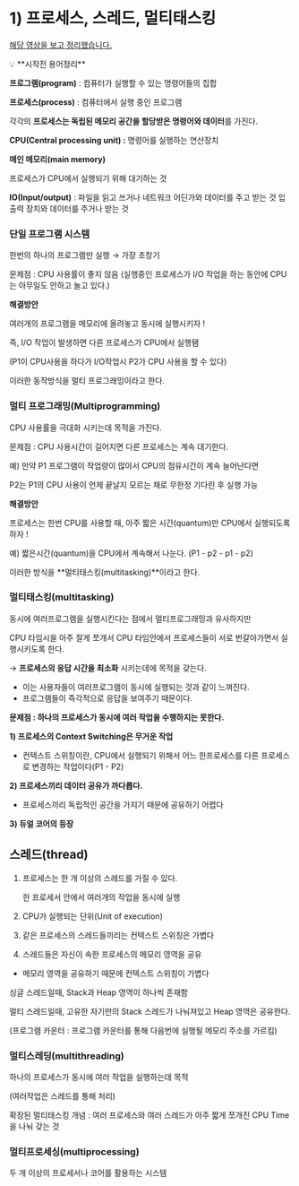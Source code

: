 # 1) 프로세스, 스레드, 멀티태스킹

[해당 영상을 보고 정리했습니다.](https://www.youtube.com/watch?v=QmtYKZC0lMU&list=PLcXyemr8ZeoQOtSUjwaer0VMJSMfa-9G-&index=2) 

<aside>
💡 **시작전 용어정리**

**프로그램(program)** : 컴퓨터가 실행할 수 있는 명령어들의 집합 

**프로세스(process)** : 컴퓨터에서 실행 중인 프로그램

각각의 **프로세스는 독립된 메모리 공간을 할당받은 명령어와 데이터**를 가진다.

**CPU(Central processing unit) :** 명령어를 실행하는 연산장치

**메인 메모리(main memory)** 

프로세스가 CPU에서 실행되기 위해 대기하는 것

**IO(Input/output)** : 
파일을 읽고 쓰거나 네트워크 어딘가와 데이터를 주고 받는 것
입출력 장치와 데이터를 주거나 받는 것

</aside>

### **단일 프로그램 시스템**

한번의 하나의 프로그램만 실행 → 가장 초창기 

문제점 : CPU 사용률이 좋지 않음 (실행중인 프로세스가 I/O 작업을 하는 동안에 CPU는 아무일도 안하고 놀고 있다.) 

**해결방안**

여러개의 프로그램을 메모리에 올려놓고 동시에 실행시키자 ! 

즉, I/O 작업이 발생하면 다른 프로세스가 CPU에서 실행됌 

(P1이 CPU사용을 하다가 I/O작업시 P2가 CPU 사용을 할 수 있다)

이러한 동작방식을 멀티 프로그래밍이라고 한다. 

### **멀티 프로그래밍(Multiprogramming)**

CPU 사용률을 극대화 시키는데 목적을 가진다. 

문제점 : CPU 사용시간이 길어지면 다른 프로세스는 계속 대기한다. 

예) 만약 P1 프로그램이 작업량이 많아서 CPU의 점유시간이 계속 늘어난다면 

P2는 P1의 CPU 사용이 언제 끝날지 모르는 채로 무한정 기다린 후 실행 가능 

**해결방안**

프로세스는 한번 CPU를 사용할 때, 아주 짧은 시간(quantum)만 CPU에서 실행되도록 하자 !   

예) 짧은시간(quantum)을 CPU에서 계속해서 나눈다. (P1 - p2 - p1 - p2)

이러한 방식을 **멀티태스킹(multitasking)**이라고 한다. 

### **멀티태스킹(multitasking)**

동시에 여러프로그램을 실행시킨다는 점에서 멀티프로그래밍과 유사하지만 

CPU 타임시을 아주 잘게 쪼개서 CPU 타임안에서 프로세스들이 서로 번갈아가면서 실행시키도록 한다. 

→ **프로세스의 응답 시간을 최소화** 시키는데에 목적을 갖는다. 

- 이는 사용자들이 여러프로그램이 동시에 실행되는 것과 같이 느껴진다.
- 프로그램들이 즉각적으로 응답을 보여주기 때문이다.

**문제점 : 하나의 프로세스가 동시에 여러 작업을 수행하지는 못한다.** 

**1) 프로세스의 Context Switching은 무거운 작업**

- 컨텍스트 스위칭이란, CPU에서 실행되기 위해서 어느 한프로세스를 다른 프로세스로 변경하는 작업이다(P1 - P2)

**2) 프로세스끼리 데이터 공유가 까다롭다.** 

- 프로세스끼리 독립적인 공간을 가지기 때문에 공유하기 어렵다

**3) 듀얼 코어의 등장** 

## 스레드(thread)

1. 프로세스는 한 개 이상의 스레드를 가질 수 있다. 
    
    한 프로세서 안에서 여러개의 작업을 동시에 실행
    
2. CPU가 실행되는 단위(Unit of execution)
3. 같은 프로세스의 스레드들끼리는 컨텍스트 스위칭은 가볍다 
4. 스레드들은 자신이 속한 프로세스의 메모리 영역을 공유 
- 메모리 영역을 공유하기 때문에 컨텍스트 스위칭이 가볍다

싱글 스레드일때, Stack과 Heap 영역이 하나씩 존재함 

멀티 스레드일때, 고유한 자기만의 Stack 스레드가 나눠져있고 Heap 영역은 공유한다. 

(프로그램 카운터  : 프로그램 카운터를 통해 다음번에 실행될 메모리 주소를 가르킴)  

### **멀티스레딩(multithreading)**

하나의 프로세스가 동시에 여러 작업을 실행하는데 목적 

(여러작업은 스레드를 통해 처리) 

확장된 멀티태스킹 개념 : 여러 프로세스와 여러 스레드가 아주 짧게 쪼개진 CPU Time을 나눠 갖는 것 

### **멀티프로세싱(multiprocessing)**

두 개 이상의 프로세서나 코어를 활용하는 시스템